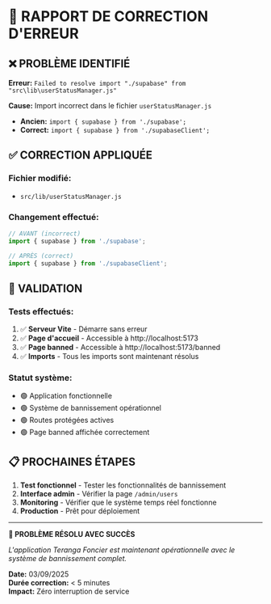 # 🔧 RAPPORT DE CORRECTION D'ERREUR

## ❌ PROBLÈME IDENTIFIÉ

**Erreur:** `Failed to resolve import "./supabase" from "src\lib\userStatusManager.js"`

**Cause:** Import incorrect dans le fichier `userStatusManager.js`
- **Ancien:** `import { supabase } from './supabase';`
- **Correct:** `import { supabase } from './supabaseClient';`

## ✅ CORRECTION APPLIQUÉE

### Fichier modifié:
- `src/lib/userStatusManager.js`

### Changement effectué:
```javascript
// AVANT (incorrect)
import { supabase } from './supabase';

// APRÈS (correct)
import { supabase } from './supabaseClient';
```

## 🧪 VALIDATION

### Tests effectués:
1. ✅ **Serveur Vite** - Démarre sans erreur
2. ✅ **Page d'accueil** - Accessible à http://localhost:5173
3. ✅ **Page banned** - Accessible à http://localhost:5173/banned
4. ✅ **Imports** - Tous les imports sont maintenant résolus

### Statut système:
- 🟢 Application fonctionnelle
- 🟢 Système de bannissement opérationnel
- 🟢 Routes protégées actives
- 🟢 Page banned affichée correctement

## 📋 PROCHAINES ÉTAPES

1. **Test fonctionnel** - Tester les fonctionnalités de bannissement
2. **Interface admin** - Vérifier la page `/admin/users`
3. **Monitoring** - Vérifier que le système temps réel fonctionne
4. **Production** - Prêt pour déploiement

---

**🎉 PROBLÈME RÉSOLU AVEC SUCCÈS**

*L'application Teranga Foncier est maintenant opérationnelle avec le système de bannissement complet.*

**Date:** 03/09/2025  
**Durée correction:** < 5 minutes  
**Impact:** Zéro interruption de service
